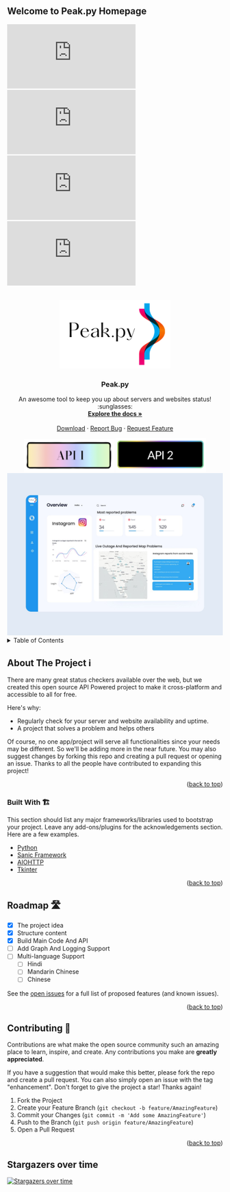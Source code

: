 ## Welcome to Peak.py Homepage

<div id="top" align="center"></div>

[![Contributors][contributors-shield]][contributors-url]
[![Forks][forks-shield]][forks-url]
[![Stargazers][stars-shield]][stars-url]
[![Issues][issues-shield]][issues-url]
<!-- PROJECT LOGO -->
<br />
<div align="center">
  <a href="https://github.com/PyQuad/peak.py">
    <img src="https://raw.githubusercontent.com/PyQuad/peak.py/main/assets/banner.png" alt="Logo" width="260" height="160">
  </a>

  <h3 align="center">Peak.py</h3>

  <p align="center">
    An awesome tool to keep you up about servers and websites status! :sunglasses:
    <br />
    <a href="https://github.com/PyQuad/peak.py"><strong>Explore the docs »</strong></a>
    <br />
    <br />
    <a href="https://github.com/PyQuad/peak.py">Download</a>
    ·
    <a href="https://github.com/PyQuad/peak.py">Report Bug</a>
    ·
    <a href="https://github.com/PyQuad/peak.py">Request Feature</a>

  </p>
</div>


<div align="center">
  <a href="https://peakpy.herokuapp.com"><img src="https://github.com/PyQuad/peak.py/blob/main/assets/bt2.png" alt="API 1 Link" style="width:211px;height:77px;"></a>
  <a href="https://pyquad-peak-api.herokuapp.com"><img src="https://raw.githubusercontent.com/PyQuad/peak.py/main/assets/bt4.png" alt="API 2 Link"></a>
</div>




<div align="center">
  <div>
  <a href="https://github.com/PyQuad/peak.py">
    <img src="https://raw.githubusercontent.com/PyQuad/peak.py/main/assets/peakuiexample.jpeg" alt="Logo">
  </a>
  </div>
</div>


<!-- TABLE OF CONTENTS -->
<details>
  <summary>Table of Contents</summary>
  <ol>
    <li>
      <a href="#about-the-project">About The Project</a>
      <ul>
        <li><a href="#built-with">Built With</a></li>
      </ul>
    </li>
    <li>
      <a href="#getting-started">Getting Started</a>
      <ul>
        <li><a href="#prerequisites">Prerequisites</a></li>
        <li><a href="#installation">Installation</a></li>
      </ul>
    </li>
    <li><a href="#usage">Usage</a></li>
    <li><a href="#roadmap">Roadmap</a></li>
    <li><a href="#contributing">Contributing</a></li>
    <li><a href="#license">License</a></li>
    <li><a href="#contact">Contact</a></li>
    <li><a href="#acknowledgments">Acknowledgments</a></li>
  </ol>
</details>



<!-- ABOUT THE PROJECT -->
## About The Project :information_source:

<!--[![Product Name Screen Shot][product-screenshot]](https://google.com)-->

There are many great status checkers available over the web, but we created this open source API Powered project to make it cross-platform and accessible to all for free.

Here's why:
* Regularly check for your server and website availability and uptime.
* A project that solves a problem and helps others

Of course, no one app/project will serve all functionalities since your needs may be different. So we'll be adding more in the near future. You may also suggest changes by forking this repo and creating a pull request or opening an issue. Thanks to all the people have contributed to expanding this project!


<p align="right">(<a href="#top">back to top</a>)</p>



### Built With 🏗️

This section should list any major frameworks/libraries used to bootstrap your project. Leave any add-ons/plugins for the acknowledgements section. Here are a few examples.

* [Python](https://python.org/)
* [Sanic Framework](https://sanic.dev/en/)
* [AIOHTTP](https://docs.aiohttp.org/en/stable/)
* [Tkinter](https://docs.python.org/3/library/tkinter.html)

<p align="right">(<a href="#top">back to top</a>)</p>



<!--- GETTING STARTED
## Getting Started 

This is an example of how you may give instructions on setting up your project locally.
To get a local copy up and running follow these simple example steps.

### Prerequisites

This is an example of how to list things you need to use the software and how to install them.
* npm
  ```sh
  npm install npm@latest -g
  ```

### Installation

_Below is an example of how you can instruct your audience on installing and setting up your app. This template doesn't rely on any external dependencies or services._

1. Get a free API Key at [https://example.com](https://example.com)
2. Clone the repo
   ```sh
   git clone https://github.com/your_username_/Project-Name.git
   ```
3. Install NPM packages
   ```sh
   npm install
   ```
4. Enter your API in `config.js`
   ```js
   const API_KEY = 'ENTER YOUR API';
   ```

<p align="right">(<a href="#top">back to top</a>)</p>



 USAGE EXAMPLES
## Usage

Use this space to show useful examples of how a project can be used. Additional screenshots, code examples and demos work well in this space. You may also link to more resources.

_For more examples, please refer to the [Documentation](https://example.com)_

<p align="right">(<a href="#top">back to top</a>)</p> --->



<!-- ROADMAP -->
## Roadmap 🛣️

- [x] The project idea
- [x] Structure content
- [x] Build Main Code And API
- [ ] Add Graph And Logging Support
- [ ] Multi-language Support
    - [ ] Hindi
    - [ ] Mandarin Chinese
    - [ ] Chinese

See the [open issues](https://github.com/PyQuad/Peak.py/issues) for a full list of proposed features (and known issues).

<p align="right">(<a href="#top">back to top</a>)</p>



<!-- CONTRIBUTING -->
## Contributing :raised_hands:

Contributions are what make the open source community such an amazing place to learn, inspire, and create. Any contributions you make are **greatly appreciated**.

If you have a suggestion that would make this better, please fork the repo and create a pull request. You can also simply open an issue with the tag "enhancement".
Don't forget to give the project a star! Thanks again!

1. Fork the Project
2. Create your Feature Branch (`git checkout -b feature/AmazingFeature`)
3. Commit your Changes (`git commit -m 'Add some AmazingFeature'`)
4. Push to the Branch (`git push origin feature/AmazingFeature`)
5. Open a Pull Request

<p align="right">(<a href="#top">back to top</a>)</p>



<!--LICENSE
## License

Distributed under the MIT License. See `LICENSE.txt` for more information.

<p align="right">(<a href="#top">back to top</a>)</p>



<!--- CONTACT
## Contact

Your Name - [@your_twitter](https://twitter.com/your_username) - email@example.com

Project Link: [https://github.com/PyQuad/peak.py](https://github.com/your_username/repo_name)

<p align="right">(<a href="#top">back to top</a>)</p> --->

## Stargazers over time

[![Stargazers over time](https://starchart.cc/PyQuad/peak.py.svg)](https://starchart.cc/PyQuad/peak.py)

<!-- MARKDOWN LINKS & IMAGES --
<!-- https://www.markdownguide.org/basic-syntax/#reference-style-links -->
[contributors-shield]: https://img.shields.io/github/contributors/PyQuad/peak.py?color=green&style=for-the-badge
[contributors-url]: https://github.com/PyQuad/peak.py/graphs/contributors
[forks-shield]: https://img.shields.io/github/forks/PyQuad/peak.py?style=for-the-badge
[forks-url]: https://github.com/PyQuad/peak.py/network/members
[stars-shield]: https://img.shields.io/github/stars/PyQuad/peak.py?color=yellow&style=for-the-badge
[stars-url]: https://github.com/PyQuad/peak.py/stargazers
[issues-shield]: https://img.shields.io/github/issues/PyQuad/peak.py?style=for-the-badge
[issues-url]: https://github.com/PyQuad/peak.pyissues
[linkedin-shield]: https://img.shields.io/badge/-LinkedIn-black.svg?style=for-the-badge&logo=linkedin&colorB=555
[linkedin-url]: https://linkedin.com/in/
[product-screenshot]: images/screenshot.png

